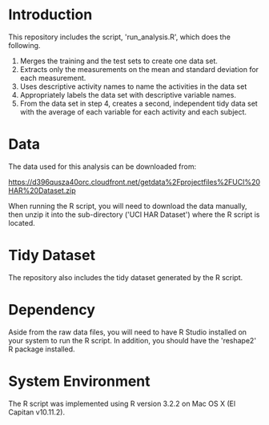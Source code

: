 # Introduction
This repository includes the script, 'run_analysis.R', which does the following.

1. Merges the training and the test sets to create one data set.
2. Extracts only the measurements on the mean and standard deviation for each measurement. 
3. Uses descriptive activity names to name the activities in the data set
4. Appropriately labels the data set with descriptive variable names. 
5. From the data set in step 4, creates a second, independent tidy data set with the average of each variable for each activity and each subject.

# Data
The data used for this analysis can be downloaded from:

https://d396qusza40orc.cloudfront.net/getdata%2Fprojectfiles%2FUCI%20HAR%20Dataset.zip 

When running the R script, you will need to download the data manually, then unzip it into the sub-directory ('UCI HAR Dataset') where the R script is located. 

# Tidy Dataset
The repository also includes the tidy dataset generated by the R script. 

# Dependency
Aside from the raw data files, you will need to have R Studio installed on your system to run the R script. In addition, you should have the 'reshape2' R package installed. 

# System Environment
The R script was implemented using R version 3.2.2 on Mac OS X (El Capitan v10.11.2). 
